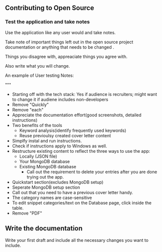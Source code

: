 ## Contributing to Open Source

### Test the application and take notes

Use the application like any user would and take notes.

Take note of important things left out in the open source project documentation or anything that needs to be changed .

Things you disagree with, appreaciate things you agree with.

Also write what you will change.

An example of User testing Notes:

"""

- Starting off with the tech stack: Yes if audience is recruiters; might want to change it if audiene includes non-developers
- Remove "Quickly"
- Remove "each"
- Appreciate the documentation effort(good screenshots, detailed instructions)
- Two benefits of the tools
  - Keyword analysis(identify frequently used keywords)
  - Reuse previoulsy created cover letter content
- Simplfy instal and run instructions.
- Check if instructions apply to Windows as well.
- Restructure existing content to reflect the three ways to use the app:
  - Locally (JSON file)
  - Your MongoDB database
  - Existing MongoDB database
    - Call out the requirement to delete your entries after you are done trying out the app.
- Quickstart section(excludes MongoDB setup)
- Seperate MongoDB setup section
- Call out that you need to have a previous cover letter handy.
- The category names are case-sensitive
- To edit snippet categories/text on the Database page, click inside the table.
- Remove "PDF"

## Write the documentation

Write your first draft and include all the necessary changes you want to include.

